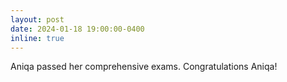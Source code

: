 ```yaml
---
layout: post
date: 2024-01-18 19:00:00-0400
inline: true
---
```


Aniqa passed her comprehensive exams. Congratulations Aniqa!

